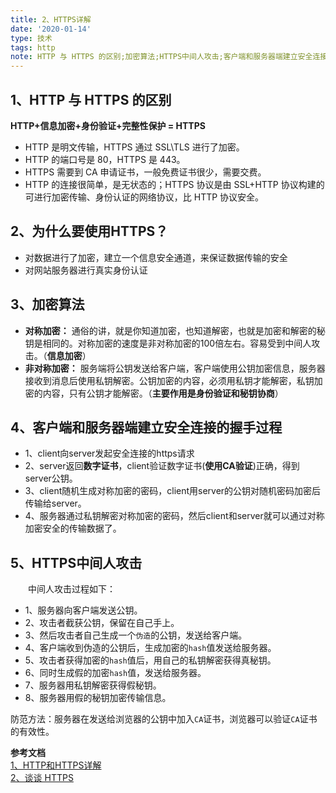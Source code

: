 ```yaml
---
title: 2、HTTPS详解​
date: '2020-01-14'
type: 技术
tags: http
note: HTTP 与 HTTPS 的区别;加密算法;HTTPS中间人攻击;客户端和服务器端建立安全连接的握手过程
---
```

## 1、HTTP 与 HTTPS 的区别
**HTTP+信息加密+身份验证+完整性保护 = HTTPS**
+ HTTP 是明文传输，HTTPS 通过 SSL\TLS 进行了加密。
+ HTTP 的端口号是 80，HTTPS 是 443。
+ HTTPS 需要到 CA 申请证书，一般免费证书很少，需要交费。
+ HTTP 的连接很简单，是无状态的；HTTPS 协议是由 SSL+HTTP 协议构建的可进行加密传输、身份认证的网络协议，比 HTTP 协议安全。
## 2、为什么要使用HTTPS？
+ 对数据进行了加密，建立一个信息安全通道，来保证数据传输的安全
+ 对网站服务器进行真实身份认证

## 3、加密算法
+ **对称加密：** 通俗的讲，就是你知道加密，也知道解密，也就是加密和解密的秘钥是相同的。对称加密的速度是非对称加密的100倍左右。容易受到中间人攻击。（**信息加密**）<br>
+ **非对称加密：** 服务端将公钥发送给客户端，客户端使用公钥加密信息，服务器接收到消息后使用私钥解密。公钥加密的内容，必须用私钥才能解密，私钥加密的内容，只有公钥才能解密。（**主要作用是身份验证和秘钥协商**）

## 4、客户端和服务器端建立安全连接的握手过程
+ 1、client向server发起安全连接的https请求
+ 2、server返回**数字证书**，client验证数字证书(**使用CA验证**)正确，得到server公钥。
+ 3、client随机生成对称加密的密码，client用server的公钥对随机密码加密后传输给server。
+ 4、服务器通过私钥解密对称加密的密码，然后client和server就可以通过对称加密安全的传输数据了。

## 5、HTTPS中间人攻击

&#8195;&#8195;中间人攻击过程如下：
+ 1、服务器向客户端发送公钥。
+ 2、攻击者截获公钥，保留在自己手上。
+ 3、然后攻击者自己生成一个`伪造`的公钥，发送给客户端。
+ 4、客户端收到伪造的公钥后，生成加密的`hash`值发送给服务器。
+ 5、攻击者获得加密的`hash`值后，用自己的私钥解密获得真秘钥。
+ 6、同时生成假的加密`hash`值，发送给服务器。
+ 7、服务器用私钥解密获得假秘钥。
+ 8、服务器用假的秘钥加密传输信息。

防范方法：服务器在发送给浏览器的公钥中加入`CA`证书，浏览器可以验证`CA`证书的有效性。

**参考文档**<br>
[1、HTTP和HTTPS详解](https://juejin.im/post/5af557a3f265da0b9265a498#heading-29)<br>
[2、谈谈 HTTPS](https://juejin.im/post/59e4c02151882578d02f4aca)